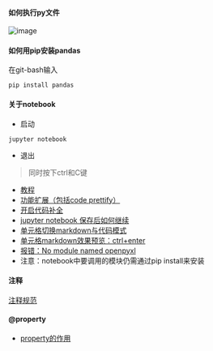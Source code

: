 #### 如何执行py文件
![image](http://g.recordit.co/F4NBYiK3ew.gif)   

#### 如何用pip安装pandas
在git-bash输入
```
pip install pandas
```
#### 关于notebook
* 启动
```
jupyter notebook
```
* 退出
> 同时按下ctrl和C键
* [教程](https://www.bilibili.com/video/av47640385/?p=7)
* [功能扩展（包括code prettify）](https://zhuanlan.zhihu.com/p/52890101)
* [开启代码补全](https://www.jianshu.com/p/0ab80f63af8a)
* [jupyter notebook 保存后如何继续](https://bbs.csdn.net/topics/392428912)
* [单元格切换markdown与代码模式](http://opus.konghy.cn/ipynb/jupyter-notebook-keyboard-shortcut.html)
* [单元格markdown效果预览：ctrl+enter](https://wklchris.github.io/Jupyter-basic.html)
* [报错：No module named openpyxl](https://blog.csdn.net/aic1999/article/details/79825982)
* 注意：notebook中要调用的模块仍需通过pip install来安装
#### 注释
[注释规范](https://www.runoob.com/python3/python3-comment.html)

#### @property
* [property的作用](https://codingpy.com/article/python-properties-refactoring/)

